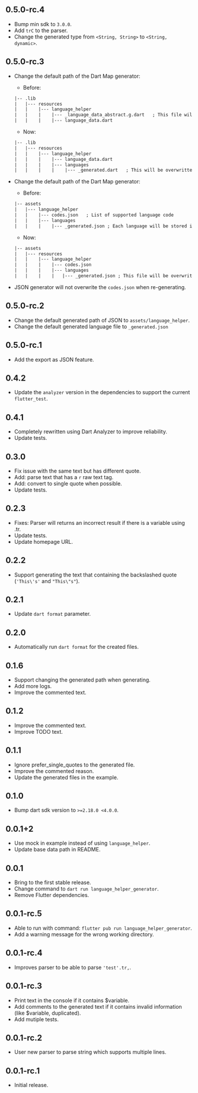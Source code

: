 ## 0.5.0-rc.4

* Bump min sdk to `3.0.0`.
* Add `trC` to the parser.
* Change the generated type from `<String, String>` to `<String, dynamic>`.

## 0.5.0-rc.3

* Change the default path of the Dart Map generator:
  * Before:

  ```txt
  |-- .lib
  |   |--- resources
  |   |    |--- language_helper
  |   |    |    |--- _language_data_abstract.g.dart   ; This file will be overwritten when generating
  |   |    |    |--- language_data.dart
  ```

  * Now:

  ```txt
  |-- .lib
  |   |--- resources
  |   |    |--- language_helper
  |   |    |    |--- language_data.dart
  |   |    |    |--- languages
  |   |    |    |    |--- _generated.dart   ; This will be overwritten when re-generating
  ```

* Change the default path of the Dart Map generator:
  * Before:

  ```txt
  |-- assets
  |   |--- language_helper
  |   |    |--- codes.json   ; List of supported language code
  |   |    |--- languages
  |   |    |    |--- _generated.json ; Each language will be stored in 1 files
  ```

  * Now:

  ```txt
  |-- assets
  |   |--- resources
  |   |    |--- language_helper
  |   |    |    |--- codes.json
  |   |    |    |--- languages
  |   |    |    |   |--- _generated.json ; This file will be overwritten when re-generating
  ```

* JSON generator will not overwrite the `codes.json` when re-generating.

## 0.5.0-rc.2

* Change the default generated path of JSON to `assets/language_helper`.
* Change the default generated language file to `_generated.json`

## 0.5.0-rc.1

* Add the export as JSON feature.

## 0.4.2

* Update the `analyzer` version in the dependencies to support the current `flutter_test`.

## 0.4.1

* Completely rewritten using Dart Analyzer to improve reliability.
* Update tests.

## 0.3.0

* Fix issue with the same text but has different quote.
* Add: parse text that has a `r` raw text tag.
* Add: convert to single quote when possible.
* Update tests.

## 0.2.3

* Fixes: Parser will returns an incorrect result if there is a variable using .tr.
* Update tests.
* Update homepage URL.

## 0.2.2

* Support generating the text that containing the backslashed quote (`'This\'s'` and `"This\"s"`).

## 0.2.1

* Update `dart format` parameter.

## 0.2.0

* Automatically run `dart format` for the created files.

## 0.1.6

* Support changing the generated path when generating.
* Add more logs.
* Improve the commented text.

## 0.1.2

* Improve the commented text.
* Improve TODO text.

## 0.1.1

* Ignore prefer_single_quotes to the generated file.
* Improve the commented reason.
* Update the generated files in the example.

## 0.1.0

* Bump dart sdk version to `>=2.18.0 <4.0.0`.

## 0.0.1+2

* Use mock in example instead of using `language_helper`.
* Update base data path in README.

## 0.0.1

* Bring to the first stable release.
* Change command to `dart run language_helper_generator`.
* Remove Flutter dependencies.

## 0.0.1-rc.5

* Able to run with command: `flutter pub run language_helper_generator`.
* Add a warning message for the wrong working directory.

## 0.0.1-rc.4

* Improves parser to be able to parse `'test'.tr,`.

## 0.0.1-rc.3

* Print text in the console if it contains $variable.
* Add comments to the generated text if it contains invalid information (like $variable, duplicated).
* Add mutiple tests.

## 0.0.1-rc.2

* User new parser to parse string which supports multiple lines.

## 0.0.1-rc.1

* Initial release.

